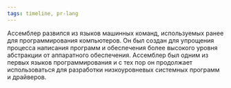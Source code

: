 ```yaml
---
tags: timeline, pr-lang
--- 
```


<span 
	  class='ob-timelines-interpretation' 
	  data-date='1949-02-30' 
	  data-event_title='Ассемблер' 
	  data-class='pr-lang' 
	  data-interpretation_number='3'
	  data-title='История'
	  > 
</span>

Ассемблер развился из языков машинных команд, используемых ранее для программирования компьютеров. Он был создан для упрощения процесса написания программ и обеспечения более высокого уровня абстракции от аппаратного обеспечения. Ассемблер был одним из первых языков программирования и с тех пор он продолжает использоваться для разработки низкоуровневых системных программ и драйверов.